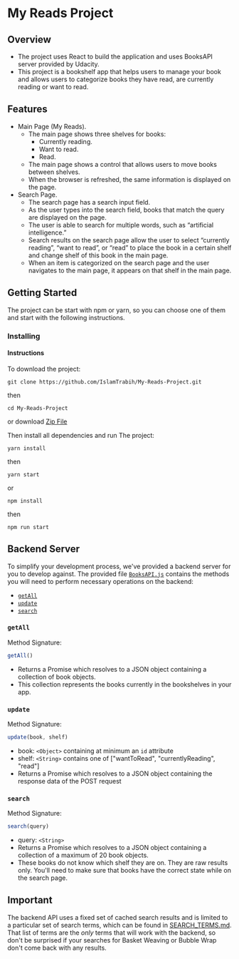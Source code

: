 # My Reads Project

## Overview

- The project uses React to build the application and uses BooksAPI server provided by Udacity.
- This project is a bookshelf app that helps users to manage your book and allows users to categorize books they have read, are currently reading or want to read.

## Features

- Main Page (My Reads).
    - The main page shows three shelves for books:
        - Currently reading.
        - Want to read.
        - Read.
    - The main page shows a control that allows users to move books between shelves.
    - When the browser is refreshed, the same information is displayed on the page.
- Search Page.
    - The search page has a search input field.
    - As the user types into the search field, books that match the query are displayed on the page.
    - The user is able to search for multiple words, such as “artificial intelligence.”
    - Search results on the search page allow the user to select “currently reading”, “want to read”, or “read” to place the book in a certain shelf and change shelf of this book in the main page.
    - When an item is categorized on the search page and the user navigates to the main page, it appears on that shelf in the main page.

## Getting Started

The project can be start with npm or yarn, so you can choose one of them and start with the following instructions.

### Installing

#### Instructions

To download the project:

```
git clone https://github.com/IslamTrabih/My-Reads-Project.git
```
then
```
cd My-Reads-Project
```

or download [Zip File](https://github.com/IslamTrabih/My-Reads-Project)

Then install all dependencies and run The project:

```
yarn install
```
then
```
yarn start
```

or

```
npm install
```
then
```
npm run start
```

## Backend Server

To simplify your development process, we've provided a backend server for you to develop against. The provided file [`BooksAPI.js`](src/BooksAPI.js) contains the methods you will need to perform necessary operations on the backend:

* [`getAll`](#getall)
* [`update`](#update)
* [`search`](#search)

### `getAll`

Method Signature:

```js
getAll()
```

* Returns a Promise which resolves to a JSON object containing a collection of book objects.
* This collection represents the books currently in the bookshelves in your app.

### `update`

Method Signature:

```js
update(book, shelf)
```

* book: `<Object>` containing at minimum an `id` attribute
* shelf: `<String>` contains one of ["wantToRead", "currentlyReading", "read"]  
* Returns a Promise which resolves to a JSON object containing the response data of the POST request

### `search`

Method Signature:

```js
search(query)
```

* query: `<String>`
* Returns a Promise which resolves to a JSON object containing a collection of a maximum of 20 book objects.
* These books do not know which shelf they are on. They are raw results only. You'll need to make sure that books have the correct state while on the search page.

## Important
The backend API uses a fixed set of cached search results and is limited to a particular set of search terms, which can be found in [SEARCH_TERMS.md](SEARCH_TERMS.md). That list of terms are the _only_ terms that will work with the backend, so don't be surprised if your searches for Basket Weaving or Bubble Wrap don't come back with any results.